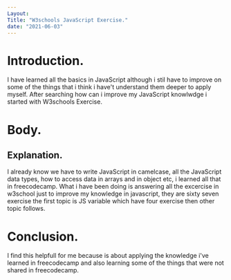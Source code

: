 ```yaml
---
Layout: 
Title: "W3schools JavaScript Exercise."
date: "2021-06-03"
---
```


# Introduction.

I have learned all the basics in JavaScript although i stil have to improve on some of the things that i think i have't understand them deeper to apply myself. After searching how can i improve my JavaScript knowlwdge i started with W3schools Exercise.


# Body.

## Explanation.

I already know we have to write JavaScript in camelcase, all the JavaScript data types, how to access data in arrays and in object etc, i learned all that in freecodecamp. What i have been doing is answering all the excercise in w3school just to improve my knowledge in javascript, they are sixty seven exercise the first topic is JS variable which have four exercise then other topic follows.


# Conclusion.

I find this helpfull for me because is about applying the knowledge i've learned in freecodecamp and also learning some of the things that were not shared in freecodecamp.

